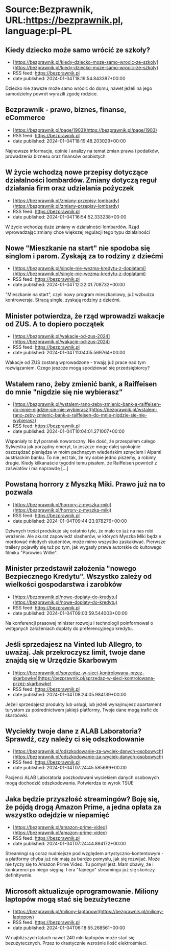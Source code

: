 # Source:Bezprawnik, URL:https://bezprawnik.pl, language:pl-PL

## Kiedy dziecko może samo wrócić ze szkoły?
 - [https://bezprawnik.pl/kiedy-dziecko-moze-samo-wrocic-ze-szkoly](https://bezprawnik.pl/kiedy-dziecko-moze-samo-wrocic-ze-szkoly)
 - RSS feed: https://bezprawnik.pl
 - date published: 2024-01-04T18:19:54.843387+00:00

Dziecko nie zawsze może samo wrócić do domu, nawet jeżeli na jego samodzielny powrót wyrazili zgodę rodzice.

## Bezprawnik - prawo, biznes, finanse, eCommerce
 - [https://bezprawnik.pl/page/1903](https://bezprawnik.pl/page/1903)
 - RSS feed: https://bezprawnik.pl
 - date published: 2024-01-04T18:19:48.203029+00:00

Najnowsze informacje, opinie i analizy na temat zmian prawa i podatków, prowadzenia biznesu oraz finansów osobistych

## W życie wchodzą nowe przepisy dotyczące działalności lombardów. Zmiany dotyczą reguł działania firm oraz udzielania pożyczek
 - [https://bezprawnik.pl/zmiany-przepisy-lombardy](https://bezprawnik.pl/zmiany-przepisy-lombardy)
 - RSS feed: https://bezprawnik.pl
 - date published: 2024-01-04T16:54:52.333238+00:00

W życie wchodzą duże zmiany w działalności lombardów. Rząd wprowadzając zmiany chce większej regulacji tego typu działalności

## Nowe "Mieszkanie na start" nie spodoba się singlom i parom. Zyskają za to rodziny z dziećmi
 - [https://bezprawnik.pl/single-nie-wezma-kredytu-z-doplatami](https://bezprawnik.pl/single-nie-wezma-kredytu-z-doplatami)
 - RSS feed: https://bezprawnik.pl
 - date published: 2024-01-04T12:22:01.708732+00:00

"Mieszkanie na start", czyli nowy program mieszkaniowy, już wzbudza kontrowersje. Stracą single, zyskają rodziny z dziećmi.

## Minister potwierdza, że rząd wprowadzi wakacje od ZUS. A to dopiero początek
 - [https://bezprawnik.pl/wakacje-od-zus-2024](https://bezprawnik.pl/wakacje-od-zus-2024)
 - RSS feed: https://bezprawnik.pl
 - date published: 2024-01-04T11:04:05.569764+00:00

Wakacje od ZUS zostaną wprowadzone - trwają już prace nad tym rozwiązaniem. Czego jeszcze mogą spodziewać się przedsiębiorcy?

## Wstałem rano, żeby zmienić bank, a Raiffeisen do mnie "nigdzie się nie wybierasz"
 - [https://bezprawnik.pl/wstalem-rano-zeby-zmienic-bank-a-raiffeisen-do-mnie-nigdzie-sie-nie-wybierasz](https://bezprawnik.pl/wstalem-rano-zeby-zmienic-bank-a-raiffeisen-do-mnie-nigdzie-sie-nie-wybierasz)
 - RSS feed: https://bezprawnik.pl
 - date published: 2024-01-04T10:04:01.271007+00:00

Wspaniały to był poranek noworoczny. Nie dość, że przespałem całego Sylwestra jak porządny emeryt, to jeszcze mogę dalej spokojnie oszczędzać pieniądze w moim pachnącym wiedeńskim sznyclem i Alpami austriackim banku. To nie jest tak, że my sobie jedno piszemy, a robimy drugie. Kiedy kilkanaście tygodni temu pisałem, że Raiffeisen powrócił z zaświatów i ma naprawdę […]

## Powstaną horrory z Myszką Miki. Prawo już na to pozwala
 - [https://bezprawnik.pl/horrory-z-myszka-miki](https://bezprawnik.pl/horrory-z-myszka-miki)
 - RSS feed: https://bezprawnik.pl
 - date published: 2024-01-04T09:44:23.978276+00:00

Dziwnych treści produkuje się ostatnio tyle, że mało co już na nas robi wrażenie. Ale akurat zapowiedź slasherów, w których Myszka Miki będzie mordować młodych studentów, może mimo wszystko zaskakiwać. Pierwsze trailery pojawiły się tuż po tym, jak wygasły prawa autorskie do kultowego filmiku "Parowiec Willie".

## Minister przedstawił założenia "nowego Bezpiecznego Kredytu". Wszystko zależy od wielkości gospodarstwa i zarobków
 - [https://bezprawnik.pl/nowe-doplaty-do-kredytu](https://bezprawnik.pl/nowe-doplaty-do-kredytu)
 - RSS feed: https://bezprawnik.pl
 - date published: 2024-01-04T09:03:59.544003+00:00

Na konferencji prasowej minister rozwoju i technologii poinformował o wstępnych założeniach dopłaty do preferencyjnego kredytu.

## Jeśli sprzedajesz na Vinted lub Allegro, to uważaj. Jak przekroczysz limit, twoje dane znajdą się w Urzędzie Skarbowym
 - [https://bezprawnik.pl/sprzedaz-w-sieci-kontrolowana-przez-skarbowke](https://bezprawnik.pl/sprzedaz-w-sieci-kontrolowana-przez-skarbowke)
 - RSS feed: https://bezprawnik.pl
 - date published: 2024-01-04T08:24:05.984139+00:00

Jeżeli sprzedajesz produkty lub usługi, lub jeżeli wynajmujesz apartament turystom za pośrednictwem jakiejś platformy, Twoje dane mogą trafić do skarbówki.

## Wyciekły twoje dane z ALAB Laboratoria? Sprawdź, czy należy ci się odszkodowanie
 - [https://bezprawnik.pl/odszkodowanie-za-wyciek-danych-osobowych](https://bezprawnik.pl/odszkodowanie-za-wyciek-danych-osobowych)
 - RSS feed: https://bezprawnik.pl
 - date published: 2024-01-04T07:24:45.585689+00:00

Pacjenci ALAB Laboratoria poszkodowani wyciekiem danych osobowych mogą dochodzić odszkodowania. Potwierdza to wyrok TSUE

## Jaka będzie przyszłość streamingów? Boję się, że pójdą drogą Amazon Prime, a jedna opłata za wszystko odejdzie w niepamięć
 - [https://bezprawnik.pl/amazon-prime-video](https://bezprawnik.pl/amazon-prime-video)
 - RSS feed: https://bezprawnik.pl
 - date published: 2024-01-04T07:24:44.894172+00:00

Streamingi są coraz nudniejsze pod względem artystyczno-kontentowym - a platformy chyba już nie mają za bardzo pomysłu, jak się rozwijać. Może nie tyczy się to Amazon Prime Video. Tu pomysł jest. Mam obawy, że i konkurenci po niego sięgną. I era "fajnego" streamingu już się skończy definitywnie.

## Microsoft aktualizuje oprogramowanie. Miliony laptopów mogą stać się bezużyteczne
 - [https://bezprawnik.pl/miliony-laptopow](https://bezprawnik.pl/miliony-laptopow)
 - RSS feed: https://bezprawnik.pl
 - date published: 2024-01-04T06:18:55.268561+00:00

W najbliższych latach nawet 240 mln laptopów może stać się bezużytecznych. Przez to drastycznie wzrośnie ilość elektrośmieci.

